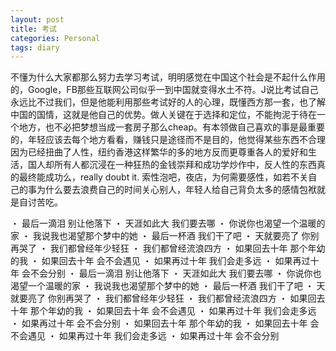 ```yaml
---
layout: post
title: 考试
categories: Personal
tags: diary
---
```


不懂为什么大家都那么努力去学习考试，明明感觉在中国这个社会是不起什么作用的，Google，FB那些互联网公司似乎一到中国就变得水土不符。J说比考试自己永远比不过我们，但是他能利用那些考试好的人的心理，既懂西方那一套，也了解中国的国情，这就是他自己的优势。做人关键在于选择和定位，不能拘泥于待在一个地方，也不必把梦想当成一套房子那么cheap。有本领做自己喜欢的事是最重要的，年轻应该去每个地方看看，赚钱只是途径而不是目的，他觉得某些东西不合理因为已经扭曲了人性，纽约香港这样繁华的多的地方反而更尊重各人的爱好和生活，国人却所有人都沉浸在一种狂热的金钱崇拜和成功学炒作中，反人性的东西真的最终能成功么，really doubt it. 索性泡吧，夜店，为何需要感性，如若不关自己的事为什么要去浪费自己的时间关心别人，年轻人给自己背负太多的感情包袱就是自讨苦吃。
 
・         最后一滴泪 别让他落下
・         天涯如此大 我们要去哪
・         你说你也渴望一个温暖的家
・         我说我也渴望那个梦中的她
・         最后一杯酒 我们干了吧
・         天就要亮了 你别再哭了
・         我们都曾经年少轻狂
・         我们都曾经流浪四方
・         如果回去十年 那个年幼的我
・         如果回去十年 会不会遇见
・         如果再过十年 我们会走多远
・         如果再过十年 会不会分别
・         最后一滴泪 别让他落下
・         天涯如此大 我们要去哪
・         你说你也渴望一个温暖的家
・         我说我也渴望那个梦中的她
・         最后一杯酒 我们干了吧
・         天就要亮了 你别再哭了
・         我们都曾经年少轻狂
・         我们都曾经流浪四方
・         如果回去十年 那个年幼的我
・         如果回去十年 会不会遇见
・         如果再过十年 我们会走多远
・         如果再过十年 会不会分别
・         如果回去十年 那个年幼的我
・         如果回去十年 会不会遇见
・         如果再过十年 我们会走多远
・         如果再过十年 会不会分别
